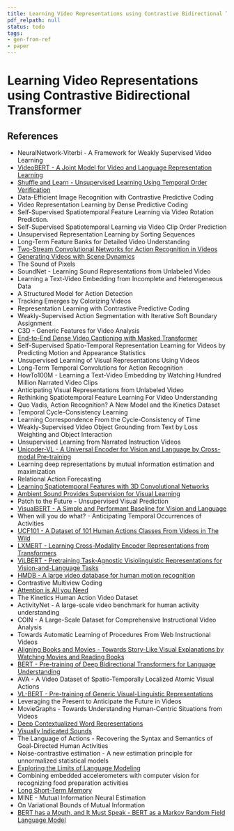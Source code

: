 ```yaml
---
title: Learning Video Representations using Contrastive Bidirectional Transformer
pdf_relpath: null
status: todo
tags:
- gen-from-ref
- paper
---
```


# Learning Video Representations using Contrastive Bidirectional Transformer

## References

- NeuralNetwork-Viterbi - A Framework for Weakly Supervised Video Learning
- [VideoBERT - A Joint Model for Video and Language Representation Learning](./videobert-a-joint-model-for-video-and-language-representation-learning.md)
- [Shuffle and Learn - Unsupervised Learning Using Temporal Order Verification](./shuffle-and-learn-unsupervised-learning-using-temporal-order-verification.md)
- Data-Efficient Image Recognition with Contrastive Predictive Coding
- Video Representation Learning by Dense Predictive Coding
- Self-Supervised Spatiotemporal Feature Learning via Video Rotation Prediction.
- Self-Supervised Spatiotemporal Learning via Video Clip Order Prediction
- Unsupervised Representation Learning by Sorting Sequences
- Long-Term Feature Banks for Detailed Video Understanding
- [Two-Stream Convolutional Networks for Action Recognition in Videos](./two-stream-convolutional-networks-for-action-recognition-in-videos.md)
- [Generating Videos with Scene Dynamics](./generating-videos-with-scene-dynamics.md)
- The Sound of Pixels
- SoundNet - Learning Sound Representations from Unlabeled Video
- Learning a Text-Video Embedding from Incomplete and Heterogeneous Data
- A Structured Model for Action Detection
- Tracking Emerges by Colorizing Videos
- Representation Learning with Contrastive Predictive Coding
- Weakly-Supervised Action Segmentation with Iterative Soft Boundary Assignment
- C3D - Generic Features for Video Analysis
- [End-to-End Dense Video Captioning with Masked Transformer](./end-to-end-dense-video-captioning-with-masked-transformer.md)
- Self-Supervised Spatio-Temporal Representation Learning for Videos by Predicting Motion and Appearance Statistics
- Unsupervised Learning of Visual Representations Using Videos
- Long-Term Temporal Convolutions for Action Recognition
- HowTo100M - Learning a Text-Video Embedding by Watching Hundred Million Narrated Video Clips
- Anticipating Visual Representations from Unlabeled Video
- Rethinking Spatiotemporal Feature Learning For Video Understanding
- Quo Vadis, Action Recognition? A New Model and the Kinetics Dataset
- Temporal Cycle-Consistency Learning
- Learning Correspondence From the Cycle-Consistency of Time
- Weakly-Supervised Video Object Grounding from Text by Loss Weighting and Object Interaction
- Unsupervised Learning from Narrated Instruction Videos
- [Unicoder-VL - A Universal Encoder for Vision and Language by Cross-modal Pre-training](./unicoder-vl-a-universal-encoder-for-vision-and-language-by-cross-modal-pre-training.md)
- Learning deep representations by mutual information estimation and maximization
- Relational Action Forecasting
- [Learning Spatiotemporal Features with 3D Convolutional Networks](./learning-spatiotemporal-features-with-3d-convolutional-networks.md)
- [Ambient Sound Provides Supervision for Visual Learning](./ambient-sound-provides-supervision-for-visual-learning.md)
- Patch to the Future - Unsupervised Visual Prediction
- [VisualBERT - A Simple and Performant Baseline for Vision and Language](./visualbert-a-simple-and-performant-baseline-for-vision-and-language.md)
- When will you do what? - Anticipating Temporal Occurrences of Activities
- [UCF101 - A Dataset of 101 Human Actions Classes From Videos in The Wild](./ucf101-a-dataset-of-101-human-actions-classes-from-videos-in-the-wild.md)
- [LXMERT - Learning Cross-Modality Encoder Representations from Transformers](./lxmert-learning-cross-modality-encoder-representations-from-transformers.md)
- [ViLBERT - Pretraining Task-Agnostic Visiolinguistic Representations for Vision-and-Language Tasks](./vilbert-pretraining-task-agnostic-visiolinguistic-representations-for-vision-and-language-tasks.md)
- [HMDB - A large video database for human motion recognition](./hmdb-a-large-video-database-for-human-motion-recognition.md)
- Contrastive Multiview Coding
- [Attention is All you Need](./attention-is-all-you-need.md)
- The Kinetics Human Action Video Dataset
- ActivityNet - A large-scale video benchmark for human activity understanding
- COIN - A Large-Scale Dataset for Comprehensive Instructional Video Analysis
- Towards Automatic Learning of Procedures From Web Instructional Videos
- [Aligning Books and Movies - Towards Story-Like Visual Explanations by Watching Movies and Reading Books](./aligning-books-and-movies-towards-story-like-visual-explanations-by-watching-movies-and-reading-books.md)
- [BERT - Pre-training of Deep Bidirectional Transformers for Language Understanding](./bert-pre-training-of-deep-bidirectional-transformers-for-language-understanding.md)
- AVA - A Video Dataset of Spatio-Temporally Localized Atomic Visual Actions
- [VL-BERT - Pre-training of Generic Visual-Linguistic Representations](./vl-bert-pre-training-of-generic-visual-linguistic-representations.md)
- Leveraging the Present to Anticipate the Future in Videos
- MovieGraphs - Towards Understanding Human-Centric Situations from Videos
- [Deep Contextualized Word Representations](./deep-contextualized-word-representations.md)
- [Visually Indicated Sounds](./visually-indicated-sounds.md)
- The Language of Actions - Recovering the Syntax and Semantics of Goal-Directed Human Activities
- Noise-contrastive estimation - A new estimation principle for unnormalized statistical models
- [Exploring the Limits of Language Modeling](./exploring-the-limits-of-language-modeling.md)
- Combining embedded accelerometers with computer vision for recognizing food preparation activities
- [Long Short-Term Memory](./long-short-term-memory.md)
- MINE - Mutual Information Neural Estimation
- On Variational Bounds of Mutual Information
- [BERT has a Mouth, and It Must Speak - BERT as a Markov Random Field Language Model](./bert-has-a-mouth-and-it-must-speak-bert-as-a-markov-random-field-language-model.md)
